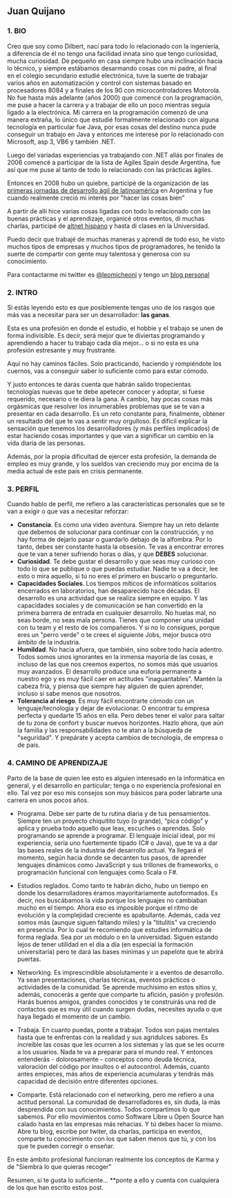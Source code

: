 ## Juan Quijano

### 1. BIO

Creo que soy como Dilbert, nací para todo lo relacionado con la ingeniería, a diferencia de él no tengo una facilidad innata sino que tengo curiosidad, mucha curiosidad.
De pequeño en casa siempre hubo una inclinación hacia lo técnico, y siempre estábamos desarmando cosas con mi padre, al final en el colegio secundario estudié electrónica, tuve la suerte de trabajar varios años en automatización y control con sistemas basado en procesadores 8084 y a finales de los 90 con microcontroladores Motorola.
No fue hasta más adelante (años 2000) que comencé con la programación, me puse a hacer la carrera y a trabajar de ello un poco mientras seguía ligado a la electrónica.
Mi carrera en la programación comenzó de una manera extraña, lo único que estudié formalmente relacionado con alguna tecnología en particular fue Java, por esas cosas del destino nunca pude conseguir un trabajo en Java y entonces me interesé por lo relacionado con Microsoft, asp 3, VB6 y también .NET.

Luego del variadas experiencias ya trabajando con .NET allás por finales de 2006 comencé a participar de la lista de Agiles Spain desde Argentina, fue así que me puse al tanto de todo lo relacionado con las prácticas ágiles.

Entonces en 2008 hubo un quiebre, participé de la organización de las [primeras jornadas de desarrollo ágil de latinoamérica](http://agiles2008.agiles.org/es/index.php) en Argentina y fue cuando realmente creció mi interés por "hacer las cosas bien"

A partir de allí hice varias cosas ligadas con todo lo relacionado con las buenas prácticas y el aprendizaje, organicé otros eventos, di muchas charlas, participé de [altnet hispano](http://www.altnethispano.org/) y hasta di clases en la Universidad.

Puedo decir que trabajé de muchas maneras y aprendí de todo eso, he visto muchos tipos de empresas y muchos tipos de programadores, he tenido la suerte de compartir con gente muy talentosa y generosa con su conocimiento.

Para contactarme mi twitter es [@leomicheoni](https://twitter.com/leomicheloni) y tengo un [blog personal](http://www.leomicheloni.com)



### 2. INTRO
Si estás leyendo esto es que posiblemente tengas uno de los rasgos que más vas a necesitar para ser un desarrollador: **las ganas**.

Esta es una profesión en donde el estudio, el hobbie y el trabajo se unen de forma indivisible. Es decir, será mejor que te diviertas programando y aprendiendo a hacer tu trabajo cada día mejor... o si no esta es una profesión estresante y muy frustrante. 

Aquí no hay caminos fáciles. Solo practicando, haciendo y rompiéndote los cuernos, vas a conseguir saber lo suficiente como para estar cómodo.

Y justo entonces te darás cuenta que habrán salido tropecientas tecnologías nuevas que te debe apetecer conocer y adoptar, si fuese requerido, necesario o te diera la gana.
A cambio, hay pocas cosas más orgásmicas que resolver los innumerables problemas que se te van a presentar en cada desarrollo. Es un reto constante para, finalmente, obtener un resultado del que te vas a sentir muy orgulloso. Es difícil explicar la sensación que tenemos los desarrolladores (y más perfiles implicados) de estar haciendo cosas importantes y que van a significar un cambio en la vida diaria de las personas.

Además, por la propia dificultad de ejercer esta profesión, la demanda de empleo es muy grande, y los sueldos van creciendo muy por encima de la media actual de este país en crisis permanente.


### 3. PERFIL
Cuando hablo de perfil, me refiero a las características personales que se te van a exigir o que vas a necesitar reforzar:

* **Constancia**. Es como una video aventura. Siempre hay un reto delante que debemos de solucionar para continuar con la construcción, y no hay forma de dejarlo pasar o guardarlo debajo de la alfombra. Por lo tanto, debes ser constante hasta la obsesión. Te vas a encontrar errores que te van a tener sufriendo horas o días, y que **DEBES** solucionar. 
* **Curiosidad**. Te debe gustar el desarrollo y que seas muy curioso con todo lo que se publique o que puedas estudiar. Nadie te va a decir, lee esto o mira aquello, si tú no eres el primero en buscarlo o preguntarlo.
* **Capacidades Sociales**. Los tiempos míticos de informáticos solitarios encerrados en laboratorios, han desaparecido hace décadas. El desarrollo es una actividad que se realiza siempre en equipo. Y las capacidades sociales y de comunicación se han convertido en la primera barrera de entrada en cualquier desarrollo. 
No huelas mal, no seas borde, no seas mala persona. Tienes que componer una unidad con tu team y el resto de los compañeros. Y si no lo consigues, porque eres un "perro verde" o te crees el siguiente Jobs, mejor busca otro ámbito de la industria.
* **Humildad**. No hacia afuera, que también, sino sobre todo hacia adentro. Todos somos unos ignorantes en la inmensa mayoría de las cosas, e incluso de las que nos creemos expertos, no somos más que usuarios muy avanzados. El desarrollo produce una euforia permanente a nuestro ego y es muy fácil caer en actitudes "inaguantables". Mantén la cabeza fría, y piensa que siempre hay alguien de quien aprender, incluso si sabe menos que nosotros.
* **Tolerancia al riesgo**. Es muy fácil encontrarte cómodo con un lenguaje/tecnología y dejar de evolucionar. O encontrar tu empresa perfecta y quedarte 15 años en ella. Pero debes tener el valor para saltar de tu zona de confort y buscar nuevos horizontes. Hazlo ahora, que aún la familia y las responsabilidades no te atan a la búsqueda de "seguridad". Y prepárate y acepta cambios de tecnología, de empresa o de país.


### 4. CAMINO DE APRENDIZAJE
Parto de la base de quien lee esto es alguien interesado en la informática en general, y el desarrollo en particular; tenga o no experiencia profesional en ello. Tal vez por eso mis consejos son muy básicos para poder labrarte una carrera en unos pocos años.

* Programa. Debe ser parte de tu rutina diaria y de tus pensamientos. Siempre ten un proyecto chiquitito tuyo (o grande), “pica código” y aplica y prueba todo aquello que leas, escuches o aprendas. Solo programando se aprende a programar. 
El lenguaje inicial ideal, por mi experiencia, sería uno fuertemente tipado (C# o Java), que te va a dar las bases reales de la industria del desarrollo actual. Ya llegará el momento, según hacia donde se decanten tus pasos, de aprender lenguajes dinámicos como JavaScript y sus trillones de frameworks, o programación funcional con lenguajes como Scala o F#.

* Estudios reglados. Como tanto te habrán dicho, hubo un tiempo en donde los desarrolladores éramos mayoritariamente autoformados. Es decir, nos buscábamos la vida porque los lenguajes no cambiaban mucho en el tiempo. Ahora eso es imposible porque el ritmo de evolución y la complejidad creciente es apabullante. Además, cada vez somos más (aunque siguen faltando miles) y la "titulitis" va creciendo en presencia. Por lo cual te recomiendo que estudies informática de forma reglada. Sea por un módulo o en la universidad. 
Siguen estando lejos de tener utilidad en el día a día (en especial la formación universitaria) pero te dará las bases mínimas y un papelote que te abrirá puertas.

* Networking. Es imprescindible absolutamente ir a eventos de desarrollo. Ya sean presentaciones, charlas técnicas, eventos prácticos o actividades de la comunidad. Se aprende muchísimo en estos sitios y, además, conocerás a gente que comparte tu afición, pasión y profesión. Harás buenos amigos, grandes conocidos y te construirás una red de contactos que es muy útil cuando surgen dudas, necesites ayuda o que haya llegado el momento de un cambio. 

* Trabaja. En cuanto puedas, ponte a trabajar. Todos son pajas mentales hasta que te enfrentas con la realidad y sus agridulces sabores. Es increíble las cosas que les ocurren a los sistemas y las que se les ocurre a los usuarios. Nada te va a preparar para el mundo real. Y entonces entenderás - dolorosamente - conceptos como deuda técnica, valoración del código por insultos o el autocontrol. Además, cuanto antes empieces, más años de experiencia acumularas y tendrás más capacidad de decisión entre diferentes opciones.

* Comparte. Está relacionado con el networking, pero me refiero a una actitud personal. La comunidad de desarrolladores es, sin duda, la más desprendida con sus conocimientos. Todos compartimos lo que sabemos. Por ello movimientos como Software Libre u Open Source han calado hasta en las empresas más rehacias. Y tú debes hacer lo mismo. Abre tu blog, escribe por twiter, da charlas, participa en eventos, comparte tu conocimiento con los que saben menos que tú, y con los que te pueden corregir o enseñar.

En este ámbito profesional funcionan realmente los conceptos de Karma y de "Siembra lo que quieras recoger"

Resumen, si te gusta lo suficiente… **ponte a ello y cuenta con cualquiera de los que han escrito estos post.